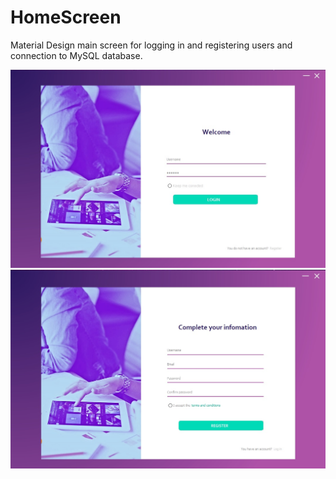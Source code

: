 # HomeScreen
Material Design main screen for logging in and registering users and connection to MySQL database.

![Preview](https://raw.githubusercontent.com/LaraFemenia/HomeScreen/master/login.jpg)
![Preview](https://raw.githubusercontent.com/LaraFemenia/HomeScreen/master/register.jpg)
